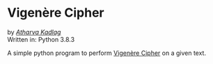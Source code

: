 # Vigenère Cipher
by *[Atharva Kadlag](https://github.com/atharvakadlag)*  
Written in: Python 3.8.3

A simple python program to perform [Vigenère Cipher](https://en.wikipedia.org/wiki/Vigen%C3%A8re_cipher) on a given text.